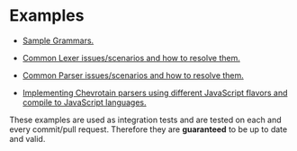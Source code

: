 # Examples

- [Sample Grammars.](https://github.com/SAP/chevrotain/blob/master/examples/grammars)

- [Common Lexer issues/scenarios and how to resolve them.](https://github.com/SAP/chevrotain/blob/master/examples/lexer)

- [Common Parser issues/scenarios and how to resolve them.](https://github.com/SAP/chevrotain/blob/master/examples/parser)

- [Implementing Chevrotain parsers using different JavaScript flavors and compile to JavaScript languages.](https://github.com/SAP/chevrotain/blob/master/examples/implementation_languages)

These examples are used as integration tests and are tested on each and every commit/pull request.
Therefore they are **guaranteed** to be up to date and valid.
